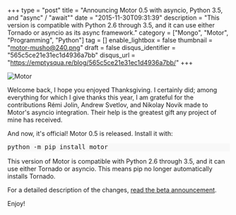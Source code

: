 +++
type = "post"
title = "Announcing Motor 0.5 with asyncio, Python 3.5, and \"async\" / \"await\""
date = "2015-11-30T09:31:39"
description = "This version is compatible with Python 2.6 through 3.5, and it can use either Tornado or asyncio as its async framework."
category = ["Mongo", "Motor", "Programming", "Python"]
tag = []
enable_lightbox = false
thumbnail = "motor-musho@240.png"
draft = false
disqus_identifier = "565c5ce21e31ec1d4936a7bb"
disqus_url = "https://emptysqua.re/blog/565c5ce21e31ec1d4936a7bb/"
+++

<p><img style="display:block; margin-left:auto; margin-right:auto;" src="motor-musho.png" alt="Motor" title="motor-musho.png" border="0" /></p>
<p>Welcome back, I hope you enjoyed Thanksgiving. I certainly did; among everything for which I give thanks this year, I am grateful for the contributions R&eacute;mi Jolin, Andrew Svetlov, and Nikolay Novik made to Motor's asyncio integration. Their help is the greatest gift any project of mine has received.</p>
<p>And now, it's official! Motor 0.5 is released. Install it with:</p>
<div class="codehilite" style="background: #f8f8f8"><pre style="line-height: 125%">python -m pip install motor
</pre></div>


<p>This version of Motor is compatible with Python 2.6 through 3.5, and it can use either Tornado or asyncio. This means pip no longer automatically installs Tornado.</p>
<p>For a detailed description of the changes, <a href="/blog/motor-0-5-beta-asyncio-async-await/">read the beta announcement</a>.</p>
<p>Enjoy!</p>
